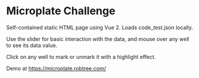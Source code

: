 # Microplate Challenge

Self-contained static HTML page using Vue 2. Loads code_test.json locally.

Use the slider for basic interaction with the data, and mouse over any well to see its data value.

Click on any well to mark or unmark it with a highlight effect.

Demo at https://microplate.robtree.com/